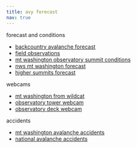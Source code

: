 ```yaml
---
title: avy forecast
nav: true
---
```


forecast and conditions
* [backcountry avalanche forecast](https://www.mountwashingtonavalanchecenter.org/forecasts/#/presidential-range)
* [field observations](https://www.mountwashingtonavalanchecenter.org/observations/#/view)
* [mt washington observatory summit conditions](https://mountwashington.org/weather/current-summit-conditions/)
* [nws mt washington forecast](https://forecast.weather.gov/MapClick.php?lat=44.27049000000005&lon=-71.30345999999997)
* [higher summits forecast](https://mountwashington.org/weather/higher-summits-forecast/)

webcams  
* [mt washington from wildcat](https://www.youtube.com/watch?v=p24ghWgdpew)
* [observatory tower webcam](https://www.youtube.com/watch?v=5qVHjf7hKZU)
* [observatory deck webcam](https://www.youtube.com/watch?v=RUN2G9r136c)  

accidents
* [mt washington avalanche accidents](https://www.mountwashingtonavalanchecenter.org/incidents/)
* [national avalanche accidents](https://avalanche.org/avalanche-accidents/)

<!---
references
* [avalanche encyclopedia](https://avalanche.org/avalanche-encyclopedia/)
* [avalanche problems](https://avalanche.org/avalanche-encyclopedia/avalanche/avalanche-problems/)
* [avalanche danger scale](https://avalanche.org/avalanche-encyclopedia/human/resources/north-american-public-avalanche-danger-scale/)

{% include figure.html img="https://forecast.weather.gov/meteograms/Plotter.php?lat=44.2705&lon=-71.3035&wfo=GYX&zcode=NHZ002&gset=20&gdiff=6&unit=0&tinfo=EY5&ahour=0&pcmd=11011111111110000000000000000000000000000000000000000000000&lg=en&indu=1!1!1!&dd=&bw=&hrspan=48&pqpfhr=6&psnwhr=6" caption="mt washington (elev. 5650ft)" width="100%" %}

{% include figure.html img="https://weather.cod.edu/cdata/satellite_r/subregional/New_England/current/New_England.radar.current.gif" caption="" width="200%" %}
[Northeast Loop](https://weather.cod.edu/satrad/?parms=subregional-New_England-comp_radar-48-0-100-1&checked=map&colorbar=undefined) / 
[NEXRAD Dual-Pol Loop](https://weather.cod.edu/satrad/nexrad/?parms=GYX-N0B-1-24-50-usa-rad)

{% include figure.html img="https://www.somassbu.org/wx/products/liwrf/front_page_loop.gif" caption="" width="300%" %}

--->

